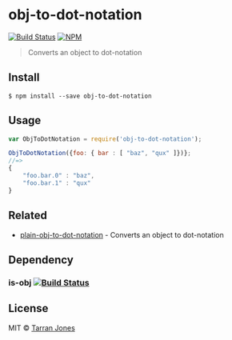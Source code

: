 # obj-to-dot-notation
[![Build Status](https://travis-ci.org/tarranjones/obj-to-dot-notation.svg?branch=master)](https://travis-ci.org/tarranjones/obj-to-dot-notation)
[![NPM](https://nodei.co/npm/obj-to-dot-notation.png)](https://nodei.co/npm/obj-to-dot-notation/)

> Converts an object to dot-notation

## Install

```
$ npm install --save obj-to-dot-notation
```


## Usage

```js
var ObjToDotNotation = require('obj-to-dot-notation');

ObjToDotNotation({foo: { bar : [ "baz", "qux" ]})};
//=> 
{
	"foo.bar.0" : "baz",
	"foo.bar.1" : "qux"
}


```


## Related

- [plain-obj-to-dot-notation](https://github.com/tarranjones/plain-obj-to-dot-notation) - Converts an object to dot-notation

## Dependency 
### is-obj [![Build Status](https://travis-ci.org/sindresorhus/is-obj.svg?branch=master)](https://travis-ci.org/sindresorhus/is-obj)


## License

MIT © [Tarran Jones](http://tarranjones.com)
